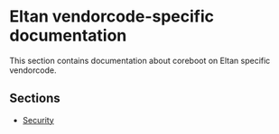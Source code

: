 # Eltan vendorcode-specific documentation

This section contains documentation about coreboot on Eltan specific
vendorcode.

## Sections

- [Security](security.md)
